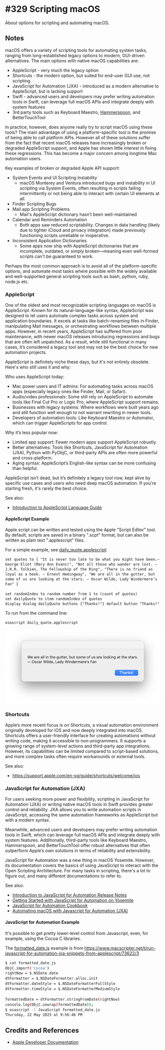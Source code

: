 # #329 Scripting macOS

About options for scripting and automating macOS.

## Notes

macOS offers a variety of scripting tools for automating system tasks, ranging from long-established legacy options to modern, GUI-driven alternatives.
The main options with native macOS capabilities are:

* AppleScript - very much the legacy option
* Shortcuts - the modern option, but suited for end-user GUI use, not scripting
* JavaScript for Automation (JXA) - introduced as a modern alternative to AppleScript, but is lacking support
* Swift - advanced users and developers may prefer writing automation tools in Swift, can leverage full macOS APIs and integrate deeply with system features
* 3rd party tools such as Keyboard Maestro, [Hammerspoon](../../hammerspoon/), and BetterTouchTool

In practice, however, does anyone really try to script macOS using these tools?
The main advantage of using a platform-specific tool is the promise of being able to call platform APIs.
However all of these solutions suffer from the fact that recent macOS releases have increasingly broken or degraded AppleScript support,
and Apple has shown little interest in fixing these regressions. This has become a major concern among longtime Mac automation users.

Key examples of broken or degraded Apple API support:

* System Events and UI Scripting Instability
    * macOS Monterey and Ventura introduced bugs and instability in UI scripting via System Events, often resulting in scripts failing intermittently or not being able to interact with certain UI elements at all.
* Finder Scripting Bugs
* Mail.app Scripting Problems
    * Mail's AppleScript dictionary hasn’t been well-maintained
* Calendar and Reminders Automation
    * Both apps saw reduced scriptability. Changes in data handling (likely due to tighter iCloud and privacy integration) made previously functioning scripts unreliable or inoperative.
* Inconsistent Application Dictionaries
    * Some apps now ship with AppleScript dictionaries that are incomplete, outdated, or simply broken—meaning even well-formed scripts can't be guaranteed to work.

Perhaps the most common approach is to avoid all of the platform-specific options, and automate most tasks where possible with the
widely available and well-supported general scripting tools such as bash, python, ruby, node.js etc.

### AppleScript

One of the oldest and most recognizable scripting languages on macOS is AppleScript. Known for its natural-language-like syntax, AppleScript was designed to let users automate complex tasks across system and application boundaries. It excels at tasks like batch-renaming files in Finder, manipulating Mail messages, or orchestrating workflows between multiple apps. However, in recent years, AppleScript has suffered from poor maintenance, with newer macOS releases introducing regressions and bugs that are often left unpatched. As a result, while still functional in many cases, it’s considered a legacy tool and may not be the best choice for new automation projects.

AppleScript is definitely niche these days, but it's not entirely obsolete. Here's who still uses it and why:

Who uses AppleScript today:

* Mac power users and IT admins: For automating tasks across macOS apps (especially legacy ones like Finder, Mail, or Safari).
* Audio/video professionals: Some still rely on AppleScript to automate tools like Final Cut Pro or Logic Pro, where AppleScript support remains.
* Businesses with legacy systems: Where workflows were built years ago and still function well enough to not warrant rewriting in newer tools.
* Developers of automation tools: Like Keyboard Maestro or Automator, which can trigger AppleScripts for app control.

Why it’s less popular now:

* Limited app support: Fewer modern apps support AppleScript robustly.
* Better alternatives: Tools like Shortcuts, JavaScript for Automation (JXA), Python with PyObjC, or third-party APIs are often more powerful and cross-platform.
* Aging syntax: AppleScript’s English-like syntax can be more confusing than helpful.

AppleScript isn’t dead, but it’s definitely a legacy tool now, kept alive by specific use cases and users who need deep macOS automation. If you're starting fresh, it's rarely the best choice.

See also:

* [Introduction to AppleScript Language Guide](https://developer.apple.com/library/archive/documentation/AppleScript/Conceptual/AppleScriptLangGuide/introduction/ASLR_intro.html)

#### AppleScript Example

Apple script can be written and tested using the Apple "Script Editor" tool.
By default, scripts are saved in a binary ".scpt" format,
but can also be written as plain text ".applescript" files.

For a simple example, see [daily_quote.applescript](./daily_quote.applescript):

```applescript
set quotes to { "It is never too late to be what you might have been.— George Eliot (Mary Ann Evans)", "Not all those who wander are lost. — J.R.R. Tolkien, The Fellowship of the Ring", "There is no friend as loyal as a book. — Ernest Hemingway", "We are all in the gutter, but some of us are looking at the stars. — Oscar Wilde, Lady Windermere’s Fan" }

set randomIndex to random number from 1 to (count of quotes)
set dailyQuote to item randomIndex of quotes
display dialog dailyQuote buttons {"Thanks!"} default button "Thanks!"
```

To run from the command line:

```sh
osascript daily_quote.applescript
```

![daily_quote](./assets/daily_quote.png)

### Shortcuts

Apple’s more recent focus is on Shortcuts, a visual automation environment originally developed for iOS and now deeply integrated into macOS. Shortcuts offers a user-friendly interface for creating automations without writing code, making it accessible to non-programmers. It supports a growing range of system-level actions and third-party app integrations. However, its capabilities can be limited compared to script-based solutions, and more complex tasks often require workarounds or external tools.

See also:

* <https://support.apple.com/en-sg/guide/shortcuts/welcome/ios>

### JavaScript for Automation (JXA)

For users seeking more power and flexibility, scripting in JavaScript for Automation (JXA) or writing native macOS tools in Swift provides greater control and reliability. JXA allows you to write automation scripts in JavaScript, accessing the same automation frameworks as AppleScript but with a modern syntax.

Meanwhile, advanced users and developers may prefer writing automation tools in Swift, which can leverage full macOS APIs and integrate deeply with system features. Additionally, third-party tools like Keyboard Maestro, Hammerspoon, and BetterTouchTool offer robust alternatives that often outperform Apple’s own solutions in terms of reliability and extensibility.

JavaScript for Automation was a new thing in macOS Yosemite. However, its documentation covers the basics of using JavaScript to interact with the Open Scripting Architecture. For many tasks in scripting, there's a lot to figure out, and many different documentations to refer to.

See also:

* [Introduction to JavaScript for Automation Release Notes](https://developer.apple.com/library/archive/releasenotes/InterapplicationCommunication/RN-JavaScriptForAutomation/Articles/Introduction.html)
* [Getting Started with JavaScript for Automation on Yosemite](https://www.macstories.net/tutorials/getting-started-with-javascript-for-automation-on-yosemite/)
* [JavaScript for Automation Cookbook](https://github.com/JXA-Cookbook/JXA-Cookbook)
* [Automating macOS with Javascript for Automation (JXA)](https://github.com/josh-/automating-macOS-with-JXA-presentation/blob/master/Automating%20macOS%20with%20Javascript%20for%20Automation%20(JXA).md)

#### JavaScript for Automation  Example

It's possible to get pretty lower-level control from Javascript, even, for example, using the Cocoa C libraries.

The [formatted_date.js](./formatted_date.js)
example is from
<https://www.macscripter.net/t/run-javascript-for-automation-jxa-snippets-from-applescript/73622/3>

```sh
$ cat formatted_date.js
ObjC.import('Cocoa')
rightNow = $.NSDate.date
dtFormatter = $.NSDateFormatter.alloc.init
dtFormatter.dateStyle = $.NSDateFormatterFullStyle
dtFormatter.timeStyle = $.NSDateFormatterMediumStyle

formattedDate = dtFormatter.stringFromDate(rightNow)
console.log(ObjC.unwrap(formattedDate));
$ osascript -l JavaScript formatted_date.js
Thursday, 22 May 2025 at 9:56:46 PM
```

## Credits and References

* [Apple Developer Documentation](https://developer.apple.com/documentation)
